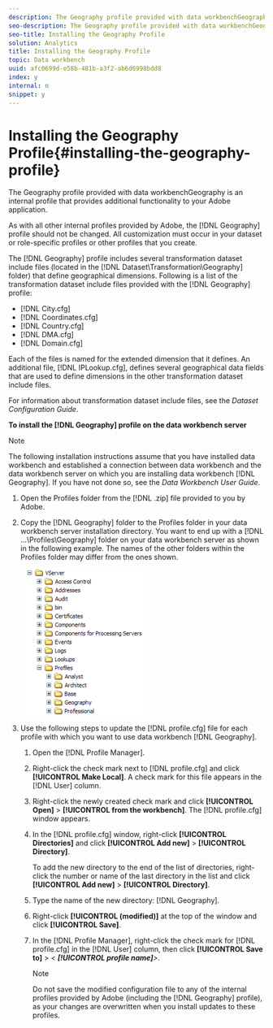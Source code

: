 ```yaml
---
description: The Geography profile provided with data workbenchGeography is an internal profile that provides additional functionality to your Adobe application.
seo-description: The Geography profile provided with data workbenchGeography is an internal profile that provides additional functionality to your Adobe application.
seo-title: Installing the Geography Profile
solution: Analytics
title: Installing the Geography Profile
topic: Data workbench
uuid: afc0699d-e58b-481b-a3f2-ab6d6998bdd8
index: y
internal: n
snippet: y
---
```


# Installing the Geography Profile{#installing-the-geography-profile}

The Geography profile provided with data workbenchGeography is an internal profile that provides additional functionality to your Adobe application.

 As with all other internal profiles provided by Adobe, the [!DNL Geography] profile should not be changed. All customization must occur in your dataset or role-specific profiles or other profiles that you create.

The [!DNL Geography] profile includes several transformation dataset include files (located in the [!DNL Dataset\Transformation\Geography] folder) that define geographical dimensions. Following is a list of the transformation dataset include files provided with the [!DNL Geography] profile:

* [!DNL City.cfg] 
* [!DNL Coordinates.cfg] 
* [!DNL Country.cfg] 
* [!DNL DMA.cfg] 
* [!DNL Domain.cfg]

Each of the files is named for the extended dimension that it defines. An additional file, [!DNL IPLookup.cfg], defines several geographical data fields that are used to define dimensions in the other transformation dataset include files.

For information about transformation dataset include files, see the *Dataset Configuration Guide*.

**To install the [!DNL Geography] profile on the data workbench server**

>[!NOTE]
>
>The following installation instructions assume that you have installed data workbench and established a connection between data workbench and the data workbench server on which you are installing data workbench [!DNL Geography]. If you have not done so, see the *Data Workbench User Guide*.

1. Open the Profiles folder from the [!DNL .zip] file provided to you by Adobe.
1. Copy the [!DNL Geography] folder to the Profiles folder in your data workbench server installation directory. You want to end up with a [!DNL ...\Profiles\Geography] folder on your data workbench server as shown in the following example. The names of the other folders within the Profiles folder may differ from the ones shown.

   ![Step Info](assets/Geo_installProfiles_dir.png)

1. Use the following steps to update the [!DNL profile.cfg] file for each profile with which you want to use data workbench [!DNL Geography].

    1. Open the [!DNL Profile Manager]. 
    1. Right-click the check mark next to [!DNL profile.cfg] and click **[!UICONTROL Make Local]**. A check mark for this file appears in the [!DNL User] column. 
    
    1. Right-click the newly created check mark and click **[!UICONTROL Open]** > **[!UICONTROL from the workbench]**. The [!DNL profile.cfg] window appears. 
    
    1. In the [!DNL profile.cfg] window, right-click **[!UICONTROL Directories]** and click **[!UICONTROL Add new]** > **[!UICONTROL Directory]**.

       To add the new directory to the end of the list of directories, right-click the number or name of the last directory in the list and click **[!UICONTROL Add new]** > **[!UICONTROL Directory]**. 
    
    1. Type the name of the new directory: [!DNL Geography]. 
    1. Right-click **[!UICONTROL (modified)]** at the top of the window and click **[!UICONTROL Save]**. 
    
    1. In the [!DNL Profile Manager], right-click the check mark for [!DNL profile.cfg] in the [!DNL User] column, then click **[!UICONTROL Save to]** > *< **[!UICONTROL profile name]**>*.

       >[!NOTE]
       >
       >Do not save the modified configuration file to any of the internal profiles provided by Adobe (including the [!DNL Geography] profile), as your changes are overwritten when you install updates to these profiles.


